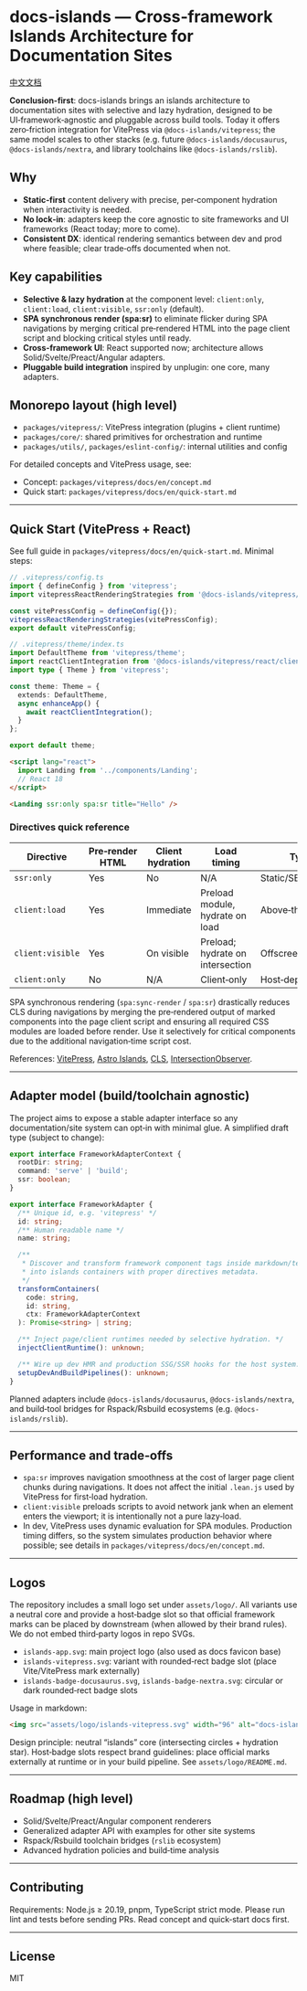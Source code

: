 # docs-islands — Cross‑framework Islands Architecture for Documentation Sites

[中文文档](README.zh-CN.md)

**Conclusion-first**: docs-islands brings an islands architecture to documentation sites with selective and lazy hydration, designed to be UI‑framework‑agnostic and pluggable across build tools. Today it offers zero‑friction integration for VitePress via `@docs-islands/vitepress`; the same model scales to other stacks (e.g. future `@docs-islands/docusaurus`, `@docs-islands/nextra`, and library toolchains like `@docs-islands/rslib`).

## Why

- **Static‑first** content delivery with precise, per‑component hydration when interactivity is needed.
- **No lock‑in**: adapters keep the core agnostic to site frameworks and UI frameworks (React today; more to come).
- **Consistent DX**: identical rendering semantics between dev and prod where feasible; clear trade‑offs documented when not.

## Key capabilities

- **Selective & lazy hydration** at the component level: `client:only`, `client:load`, `client:visible`, `ssr:only` (default).
- **SPA synchronous render (spa:sr)** to eliminate flicker during SPA navigations by merging critical pre‑rendered HTML into the page client script and blocking critical styles until ready.
- **Cross‑framework UI**: React supported now; architecture allows Solid/Svelte/Preact/Angular adapters.
- **Pluggable build integration** inspired by unplugin: one core, many adapters.

## Monorepo layout (high level)

- `packages/vitepress/`: VitePress integration (plugins + client runtime)
- `packages/core/`: shared primitives for orchestration and runtime
- `packages/utils/`, `packages/eslint-config/`: internal utilities and config

For detailed concepts and VitePress usage, see:

- Concept: `packages/vitepress/docs/en/concept.md`
- Quick start: `packages/vitepress/docs/en/quick-start.md`

---

## Quick Start (VitePress + React)

See full guide in `packages/vitepress/docs/en/quick-start.md`. Minimal steps:

```ts
// .vitepress/config.ts
import { defineConfig } from 'vitepress';
import vitepressReactRenderingStrategies from '@docs-islands/vitepress/react';

const vitePressConfig = defineConfig({});
vitepressReactRenderingStrategies(vitePressConfig);
export default vitePressConfig;
```

```ts
// .vitepress/theme/index.ts
import DefaultTheme from 'vitepress/theme';
import reactClientIntegration from '@docs-islands/vitepress/react/client';
import type { Theme } from 'vitepress';

const theme: Theme = {
  extends: DefaultTheme,
  async enhanceApp() {
    await reactClientIntegration();
  }
};

export default theme;
```

```md
<script lang="react">
  import Landing from '../components/Landing';
  // React 18
</script>

<Landing ssr:only spa:sr title="Hello" />
```

### Directives quick reference

| Directive | Pre‑render HTML | Client hydration | Load timing | Typical usage | `spa:sr` default |
| --- | --- | --- | --- | --- | --- |
| `ssr:only` | Yes | No | N/A | Static/SEO‑critical sections | Enabled |
| `client:load` | Yes | Immediate | Preload module, hydrate on load | Above‑the‑fold interactive | Disabled |
| `client:visible` | Yes | On visible | Preload; hydrate on intersection | Offscreen interactions | Disabled |
| `client:only` | No | N/A | Client‑only | Host‑dependent/lightweight | Disabled |

SPA synchronous rendering (`spa:sync-render` / `spa:sr`) drastically reduces CLS during navigations by merging the pre‑rendered output of marked components into the page client script and ensuring all required CSS modules are loaded before render. Use it selectively for critical components due to the additional navigation‑time script cost.

References: [VitePress](https://vitepress.dev/), [Astro Islands](https://docs.astro.build/en/concepts/islands/), [CLS](https://web.dev/articles/cls), [IntersectionObserver](https://developer.mozilla.org/en-US/docs/Web/API/Intersection_Observer_API).

---

## Adapter model (build/toolchain agnostic)

The project aims to expose a stable adapter interface so any documentation/site system can opt‑in with minimal glue. A simplified draft type (subject to change):

```ts
export interface FrameworkAdapterContext {
  rootDir: string;
  command: 'serve' | 'build';
  ssr: boolean;
}

export interface FrameworkAdapter {
  /** Unique id, e.g. 'vitepress' */
  id: string;
  /** Human readable name */
  name: string;

  /**
   * Discover and transform framework component tags inside markdown/templates
   * into islands containers with proper directives metadata.
   */
  transformContainers(
    code: string,
    id: string,
    ctx: FrameworkAdapterContext
  ): Promise<string> | string;

  /** Inject page/client runtimes needed by selective hydration. */
  injectClientRuntime(): unknown;

  /** Wire up dev HMR and production SSG/SSR hooks for the host system. */
  setupDevAndBuildPipelines(): unknown;
}
```

Planned adapters include `@docs-islands/docusaurus`, `@docs-islands/nextra`, and build‑tool bridges for Rspack/Rsbuild ecosystems (e.g. `@docs-islands/rslib`).

---

## Performance and trade‑offs

- `spa:sr` improves navigation smoothness at the cost of larger page client chunks during navigations. It does not affect the initial `.lean.js` used by VitePress for first‑load hydration.
- `client:visible` preloads scripts to avoid network jank when an element enters the viewport; it is intentionally not a pure lazy‑load.
- In dev, VitePress uses dynamic evaluation for SPA modules. Production timing differs, so the system simulates production behavior where possible; see details in `packages/vitepress/docs/en/concept.md`.

---

## Logos

The repository includes a small logo set under `assets/logo/`. All variants use a neutral core and provide a host‑badge slot so that official framework marks can be placed by downstream (when allowed by their brand rules). We do not embed third‑party logos in repo SVGs.

- `islands-app.svg`: main project logo (also used as docs favicon base)
- `islands-vitepress.svg`: variant with rounded‑rect badge slot (place Vite/VitePress mark externally)
- `islands-badge-docusaurus.svg`, `islands-badge-nextra.svg`: circular or dark rounded‑rect badge slots

Usage in markdown:

```md
<img src="assets/logo/islands-vitepress.svg" width="96" alt="docs-islands (VitePress variant)" />
```

Design principle: neutral “islands” core (intersecting circles + hydration star). Host‑badge slots respect brand guidelines: place official marks externally at runtime or in your build pipeline. See `assets/logo/README.md`.

---

## Roadmap (high level)

- Solid/Svelte/Preact/Angular component renderers
- Generalized adapter API with examples for other site systems
- Rspack/Rsbuild toolchain bridges (`rslib` ecosystem)
- Advanced hydration policies and build‑time analysis

---

## Contributing

Requirements: Node.js ≥ 20.19, pnpm, TypeScript strict mode. Please run lint and tests before sending PRs. Read concept and quick‑start docs first.

---

## License

MIT

